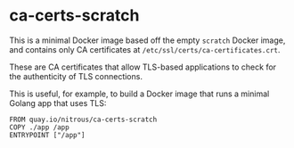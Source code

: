 # ca-certs-scratch

This is a minimal Docker image based off the empty `scratch` Docker image, and
contains only CA certificates at `/etc/ssl/certs/ca-certificates.crt`.

These are CA certificates that allow TLS-based applications to check for the
authenticity of TLS connections.

This is useful, for example, to build a Docker image that runs a minimal Golang
app that uses TLS:

```
FROM quay.io/nitrous/ca-certs-scratch
COPY ./app /app
ENTRYPOINT ["/app"]
```

